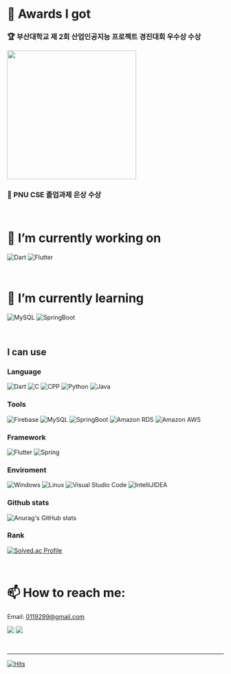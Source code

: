 # 🥇 Awards I got
### 🏆 부산대학교 제 2회 산업인공지능 프로젝트 경진대회 우수상 수상
<img src="https://github.com/June222/June222/assets/38900003/06292c14-08cc-480a-8861-74780b6664f3" width = 300>

### 🥈 PNU CSE 졸업과제 은상 수상

<br>

# 🔭 I’m currently working on

<img alt="Dart" src ="https://img.shields.io/badge/Dart-02569B?&style=for-the-badge&logo=Dart&logoColor=white"/> <img alt="Flutter" src ="https://img.shields.io/badge/Flutter-02569B.svg?&style=for-the-badge&logo=Flutter&logoColor=white"/>

<br>

# 🌱 I’m currently learning

<img alt="MySQL" src ="https://img.shields.io/badge/MySQL-FCC624?&style=for-the-badge&logo=MySQL&logoColor=black"/> <img alt="SpringBoot" src ="https://img.shields.io/badge/springboot-orange?&style=for-the-badge&logo=springboot&logoColor=white"/>

<br>

## I can use

### Language 
<img alt="Dart" src ="https://img.shields.io/badge/Dart-02569B?&style=for-the-badge&logo=Dart&logoColor=white"/> <img alt="C" src ="https://img.shields.io/badge/C-A8B9CC?&style=for-the-badge&logo=C&logoColor=black"/> <img alt="CPP" src ="https://img.shields.io/badge/CPP-A8B9CC?&style=for-the-badge&logo=cplusplus&logoColor=black"/> <img alt="Python" src ="https://img.shields.io/badge/Python-3776AB?&style=for-the-badge&logo=Python&logoColor=black"/> <img alt="Java" src ="https://img.shields.io/badge/Java-orange?&style=for-the-badge&logo=java&logoColor=black"/>

### Tools 
<img alt="Firebase" src ="https://img.shields.io/badge/firebase-02569B?&style=for-the-badge&logo=firebase&logoColor=white"/> <img alt="MySQL" src ="https://img.shields.io/badge/MySQL-FCC624?&style=for-the-badge&logo=MySQL&logoColor=black"/> <img alt="SpringBoot" src ="https://img.shields.io/badge/springboot-orange?&style=for-the-badge&logo=springboot&logoColor=white"/> <img alt="Amazon RDS" src ="https://img.shields.io/badge/amazon_rds-527FFF?&style=for-the-badge&logo=amazonrds&logoColor=white"/> <img alt="Amazon AWS" src ="https://img.shields.io/badge/amazon_aws-527FFF?&style=for-the-badge&logo=amazonaws&logoColor=white"/>

### Framework

<img alt="Flutter" src ="https://img.shields.io/badge/Flutter-02569B.svg?&style=for-the-badge&logo=Flutter&logoColor=white"/> <img alt="Spring" src ="https://img.shields.io/badge/spring-orange?&style=for-the-badge&logo=spring&logoColor=white"/>


### Enviroment
<img alt="Windows" src ="https://img.shields.io/badge/Windows-black?&style=for-the-badge&logo=Windows&logoColor=white"/> <img alt="Linux" src ="https://img.shields.io/badge/Linux-FCC624?&style=for-the-badge&logo=Linux&logoColor=black"/> <img alt="Visual Studio Code" src ="https://img.shields.io/badge/VSCode-02569B?&style=for-the-badge&logo=Visual Studio Code&logoColor=white"/> <img alt="IntelliJIDEA" src ="https://img.shields.io/badge/intellijidea-orange?&style=for-the-badge&logo=IntelliJ IDEA&logoColor=white"/> 



### Github stats
![Anurag's GitHub stats](https://github-readme-stats.vercel.app/api?username=June222&show_icons=true&theme=radical)

### Rank
[![Solved.ac Profile](http://mazassumnida.wtf/api/v2/generate_badge?boj=jangtai4)](https://solved.ac/jangtai4/)

<br>

# 📫 How to reach me: 

Email: 0119299@gmail.com

<a href="https://noogang.tistory.com/" target="_blank"><img src="https://img.shields.io/badge/noogang-000000?style=for-the-badge&logo=Tistory&logoColor=white"/></a> <a href="https://www.instagram.com/vwxy_h__s_/?hl=ko" target="_blank"><img src="https://img.shields.io/badge/vwyz__h____s__-E4405F?style=for-the-badge&logo=Instagram&logoColor=white"/></a>


<br>

---

[![Hits](https://hits.seeyoufarm.com/api/count/incr/badge.svg?url=https%3A%2F%2Fgithub.com%2FJune222&count_bg=%23C83D3D&title_bg=%23555555&icon=&icon_color=%23E7E7E7&title=hits&edge_flat=false)](https://hits.seeyoufarm.com)

<!--
**June222/June222** is a ✨ _special_ ✨ repository because its `README.md` (this file) appears on your GitHub profile.
<a href="https://noogang.tistory.com/" target="_blank"><img src="https://img.shields.io/badge/Tistory-000000?style=for-the-badge&logo=Tistory&logoColor=white"/></a> // 링크 배너
<img alt="Dart" src ="https://img.shields.io/badge/Dart-0175C2.svg?&style=for-the-badge&logo=Dart&logoColor=black"/> // 이미지 배너

Here are some ideas to get you started:

- 🔭 I’m currently working on ...
- 🌱 I’m currently learning ...
- 👯 I’m looking to collaborate on ...
- 🤔 I’m looking for help with ...
- 💬 Ask me about ...
- 📫 How to reach me: ...
- 😄 Pronouns: ...
- ⚡ Fun fact: ...
-->

<!--<img src="./images/logo.sample.png" alt="Logo of the project" align="right">

# Name of the project &middot; [![Build Status](https://img.shields.io/travis/npm/npm/latest.svg?style=flat-square)](https://travis-ci.org/npm/npm) [![npm](https://img.shields.io/npm/v/npm.svg?style=flat-square)](https://www.npmjs.com/package/npm) [![PRs Welcome](https://img.shields.io/badge/PRs-welcome-brightgreen.svg?style=flat-square)](http://makeapullrequest.com) [![GitHub license](https://img.shields.io/badge/license-MIT-blue.svg?style=flat-square)](https://github.com/your/your-project/blob/master/LICENSE)
> Additional information or tag line

A brief description of your project, what it is used for.

## Installing / Getting started

A quick introduction of the minimal setup you need to get a hello world up &
running.

```shell
commands here
```

Here you should say what actually happens when you execute the code above.

## Developing

### Built With
List main libraries, frameworks used including versions (React, Angular etc...)

### Prerequisites
What is needed to set up the dev environment. For instance, global dependencies or any other tools. include download links.


### Setting up Dev

Here's a brief intro about what a developer must do in order to start developing
the project further:

```shell
git clone https://github.com/your/your-project.git
cd your-project/
packagemanager install
```

And state what happens step-by-step. If there is any virtual environment, local server or database feeder needed, explain here.

### Building

If your project needs some additional steps for the developer to build the
project after some code changes, state them here. for example:

```shell
./configure
make
make install
```

Here again you should state what actually happens when the code above gets
executed.

### Deploying / Publishing
give instructions on how to build and release a new version
In case there's some step you have to take that publishes this project to a
server, this is the right time to state it.

```shell
packagemanager deploy your-project -s server.com -u username -p password
```

And again you'd need to tell what the previous code actually does.

## Versioning

We can maybe use [SemVer](http://semver.org/) for versioning. For the versions available, see the [link to tags on this repository](/tags).


## Configuration

Here you should write what are all of the configurations a user can enter when using the project.

## Tests

Describe and show how to run the tests with code examples.
Explain what these tests test and why.

```shell
Give an example
```

## Style guide

Explain your code style and show how to check it.

## Api Reference

If the api is external, link to api documentation. If not describe your api including authentication methods as well as explaining all the endpoints with their required parameters.


## Database

Explaining what database (and version) has been used. Provide download links.
Documents your database design and schemas, relations etc... 

## Licensing

State what the license is and how to find the text version of the license.-->

